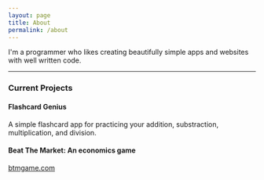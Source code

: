 ```yaml
---
layout: page
title: About
permalink: /about
---
```


I'm a programmer who likes creating beautifully simple apps and websites with well written code.

---

### Current Projects



#### Flashcard Genius
A simple flashcard app for practicing your addition, substraction, multiplication, and division.



#### Beat The Market: An economics game
[btmgame.com](https://www.btmgame.com)